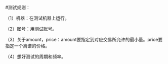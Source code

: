 #测试规则：

（1）机器：在测试机器上运行。

（2）账号：用测试账号。

（3）关于amount，price：amount要指定到对应交易所允许的最小量。price要指定一个离谱的价格。

（4）想好测试的周期和频率。

